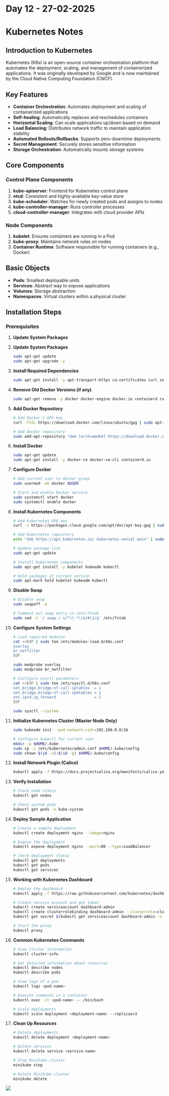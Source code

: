 # Day 12 - 27-02-2025

# Kubernetes Notes

## Introduction to Kubernetes
Kubernetes (K8s) is an open-source container orchestration platform that automates the deployment, scaling, and management of containerized applications. It was originally developed by Google and is now maintained by the Cloud Native Computing Foundation (CNCF).

## Key Features
- **Container Orchestration**: Automates deployment and scaling of containerized applications
- **Self-healing**: Automatically replaces and reschedules containers
- **Horizontal Scaling**: Can scale applications up/down based on demand
- **Load Balancing**: Distributes network traffic to maintain application stability
- **Automated Rollouts/Rollbacks**: Supports zero-downtime deployments
- **Secret Management**: Securely stores sensitive information
- **Storage Orchestration**: Automatically mounts storage systems

## Core Components

### Control Plane Components
1. **kube-apiserver**: Frontend for Kubernetes control plane
2. **etcd**: Consistent and highly-available key-value store
3. **kube-scheduler**: Watches for newly created pods and assigns to nodes
4. **kube-controller-manager**: Runs controller processes
5. **cloud-controller-manager**: Integrates with cloud provider APIs

### Node Components
1. **kubelet**: Ensures containers are running in a Pod
2. **kube-proxy**: Maintains network rules on nodes
3. **Container Runtime**: Software responsible for running containers (e.g., Docker)

## Basic Objects
- **Pods**: Smallest deployable units
- **Services**: Abstract way to expose applications
- **Volumes**: Storage abstraction
- **Namespaces**: Virtual clusters within a physical cluster

## Installation Steps

### Prerequisites
1. **Update System Packages**
1. **Update System Packages**
   ```bash
   sudo apt-get update
   sudo apt-get upgrade -y
   ```

2. **Install Required Dependencies**
   ```bash
   sudo apt-get install -y apt-transport-https ca-certificates curl software-properties-common gnupg2 conntrack
   ```

3. **Remove Old Docker Versions (if any)**
   ```bash
   sudo apt-get remove -y docker docker-engine docker.io containerd runc
   ```

4. **Add Docker Repository**
   ```bash
   # Add Docker's GPG key
   curl -fsSL https://download.docker.com/linux/ubuntu/gpg | sudo apt-key add -

   # Add Docker repository
   sudo add-apt-repository "deb [arch=amd64] https://download.docker.com/linux/ubuntu $(lsb_release -cs) stable"
   ```

5. **Install Docker**
   ```bash
   sudo apt-get update
   sudo apt-get install -y docker-ce docker-ce-cli containerd.io
   ```

6. **Configure Docker**
   ```bash
   # Add current user to docker group
   sudo usermod -aG docker $USER
   
   # Start and enable Docker service
   sudo systemctl start docker
   sudo systemctl enable docker
   ```

7. **Install Kubernetes Components**
   ```bash
   # Add Kubernetes GPG key
   curl -s https://packages.cloud.google.com/apt/doc/apt-key.gpg | sudo apt-key add -

   # Add Kubernetes repository
   echo "deb https://apt.kubernetes.io/ kubernetes-xenial main" | sudo tee /etc/apt/sources.list.d/kubernetes.list

   # Update package list
   sudo apt-get update

   # Install Kubernetes components
   sudo apt-get install -y kubelet kubeadm kubectl

   # Hold packages at current version
   sudo apt-mark hold kubelet kubeadm kubectl
   ```

8. **Disable Swap**
   ```bash
   # Disable swap
   sudo swapoff -a
   
   # Comment out swap entry in /etc/fstab
   sudo sed -i '/ swap / s/^\(.*\)$/#\1/g' /etc/fstab
   ```

9. **Configure System Settings**
   ```bash
   # Load required modules
   cat <<EOF | sudo tee /etc/modules-load.d/k8s.conf
   overlay
   br_netfilter
   EOF

   sudo modprobe overlay
   sudo modprobe br_netfilter

   # Configure sysctl parameters
   cat <<EOF | sudo tee /etc/sysctl.d/k8s.conf
   net.bridge.bridge-nf-call-iptables  = 1
   net.bridge.bridge-nf-call-ip6tables = 1
   net.ipv4.ip_forward                 = 1
   EOF

   sudo sysctl --system
   ```

10. **Initialize Kubernetes Cluster (Master Node Only)**
    ```bash
    sudo kubeadm init --pod-network-cidr=192.168.0.0/16

    # Configure kubectl for current user
    mkdir -p $HOME/.kube
    sudo cp -i /etc/kubernetes/admin.conf $HOME/.kube/config
    sudo chown $(id -u):$(id -g) $HOME/.kube/config
    ```

11. **Install Network Plugin (Calico)**
    ```bash
    kubectl apply -f https://docs.projectcalico.org/manifests/calico.yaml
    ```

12. **Verify Installation**
    ```bash
    # Check node status
    kubectl get nodes
    
    # Check system pods
    kubectl get pods -n kube-system
    ```

13. **Deploy Sample Application**
    ```bash
    # Create a sample deployment
    kubectl create deployment nginx --image=nginx
    
    # Expose the deployment
    kubectl expose deployment nginx --port=80 --type=LoadBalancer
    
    # Check deployment status
    kubectl get deployments
    kubectl get pods
    kubectl get services
    ```

14. **Working with Kubernetes Dashboard**
    ```bash
    # Deploy the dashboard
    kubectl apply -f https://raw.githubusercontent.com/kubernetes/dashboard/v2.7.0/aio/deploy/recommended.yaml
    
    # Create service account and get token
    kubectl create serviceaccount dashboard-admin
    kubectl create clusterrolebinding dashboard-admin --clusterrole=cluster-admin --serviceaccount=default:dashboard-admin
    kubectl get secret $(kubectl get serviceaccount dashboard-admin -o jsonpath="{.secrets[0].name}") -o jsonpath="{.data.token}" | base64 --decode
    
    # Start the proxy
    kubectl proxy
    ```

15. **Common Kubernetes Commands**
    ```bash
    # View cluster information
    kubectl cluster-info
    
    # Get detailed information about resources
    kubectl describe nodes
    kubectl describe pods
    
    # View logs of a pod
    kubectl logs <pod-name>
    
    # Execute commands in a container
    kubectl exec -it <pod-name> -- /bin/bash
    
    # Scale deployments
    kubectl scale deployment <deployment-name> --replicas=3
    ```

16. **Clean Up Resources**
    ```bash
    # Delete deployments
    kubectl delete deployment <deployment-name>
    
    # Delete services
    kubectl delete service <service-name>
    
    # Stop Minikube cluster
    minikube stop
    
    # Delete Minikube cluster
    minikube delete
    ```


![](https://github.com/vaibhavvenkatM/documentation/blob/main/Images/40.png)